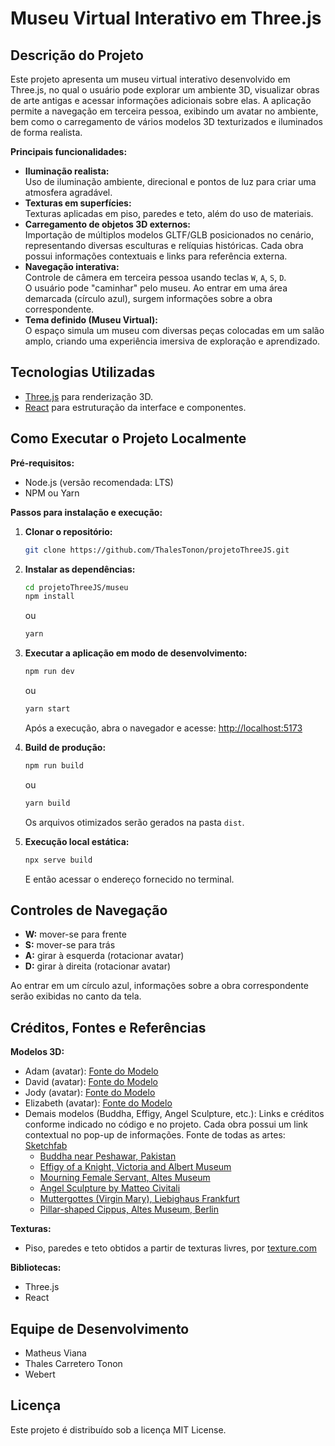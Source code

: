 # Museu Virtual Interativo em Three.js

## Descrição do Projeto

Este projeto apresenta um museu virtual interativo desenvolvido em Three.js, no qual o usuário pode explorar um ambiente 3D, visualizar obras de arte antigas e acessar informações adicionais sobre elas. A aplicação permite a navegação em terceira pessoa, exibindo um avatar no ambiente, bem como o carregamento de vários modelos 3D texturizados e iluminados de forma realista.

**Principais funcionalidades:**

- **Iluminação realista:**  
   Uso de iluminação ambiente, direcional e pontos de luz para criar uma atmosfera agradável.
- **Texturas em superfícies:**  
   Texturas aplicadas em piso, paredes e teto, além do uso de materiais.
- **Carregamento de objetos 3D externos:**  
   Importação de múltiplos modelos GLTF/GLB posicionados no cenário, representando diversas esculturas e relíquias históricas. Cada obra possui informações contextuais e links para referência externa.
- **Navegação interativa:**  
   Controle de câmera em terceira pessoa usando teclas `W`, `A`, `S`, `D`.  
   O usuário pode "caminhar" pelo museu. Ao entrar em uma área demarcada (círculo azul), surgem informações sobre a obra correspondente.
- **Tema definido (Museu Virtual):**  
   O espaço simula um museu com diversas peças colocadas em um salão amplo, criando uma experiência imersiva de exploração e aprendizado.

## Tecnologias Utilizadas

- [Three.js](https://threejs.org/) para renderização 3D.
- [React](https://reactjs.org/) para estruturação da interface e componentes.

## Como Executar o Projeto Localmente

**Pré-requisitos:**

- Node.js (versão recomendada: LTS)
- NPM ou Yarn

**Passos para instalação e execução:**

1. **Clonar o repositório:**
   ```bash
   git clone https://github.com/ThalesTonon/projetoThreeJS.git
   ```
2. **Instalar as dependências:**
   ```bash
   cd projetoThreeJS/museu
   npm install
   ```
   ou
   ```bash
   yarn
   ```
3. **Executar a aplicação em modo de desenvolvimento:**

   ```bash
   npm run dev
   ```

   ou

   ```bash
   yarn start
   ```

   Após a execução, abra o navegador e acesse:
   [http://localhost:5173](http://localhost:5173/)

4. **Build de produção:**

   ```bash
   npm run build
   ```

   ou

   ```bash
   yarn build
   ```

   Os arquivos otimizados serão gerados na pasta `dist`.

5. **Execução local estática:**
   ```bash
   npx serve build
   ```
   E então acessar o endereço fornecido no terminal.

## Controles de Navegação

- **W:** mover-se para frente
- **S:** mover-se para trás
- **A:** girar à esquerda (rotacionar avatar)
- **D:** girar à direita (rotacionar avatar)

Ao entrar em um círculo azul, informações sobre a obra correspondente serão exibidas no canto da tela.

## Créditos, Fontes e Referências

**Modelos 3D:**

- Adam (avatar): [Fonte do Modelo](https://www.mixamo.com/#/?page=1&query=adam&type=Character)
- David (avatar): [Fonte do Modelo](https://www.mixamo.com/#/?page=1&query=david&type=Character)
- Jody (avatar): [Fonte do Modelo](https://www.mixamo.com/#/?page=1&query=jody&type=Character)
- Elizabeth (avatar): [Fonte do Modelo](https://www.mixamo.com/#/?page=1&query=elizabeth&type=Character)
- Demais modelos (Buddha, Effigy, Angel Sculpture, etc.): Links e créditos conforme indicado no código e no projeto. Cada obra possui um link contextual no pop-up de informações. Fonte de todas as artes: [Sketchfab](https://sketchfab.com/)
  - [Buddha near Peshawar, Pakistan](https://sketchfab.com/3d-models/buddha-near-peshawar-pakistan-28f352a2a67f42c7a3f4b148410b3dce)
  - [Effigy of a Knight, Victoria and Albert Museum](https://sketchfab.com/3d-models/effigy-of-a-knight-victoria-and-albert-museum-74f83358216a4698b7322faa0132c78b)
  - [Mourning Female Servant, Altes Museum](https://sketchfab.com/3d-models/mourning-female-servant-altes-museum-berlin-e615dd96a3d8463d903dad78f76db7ba)
  - [Angel Sculpture by Matteo Civitali](https://sketchfab.com/3d-models/angel-sculpture-by-matteo-civitali-c44411ccbd97489ab3097a0e09a3d137)
  - [Muttergottes (Virgin Mary), Liebighaus Frankfurt](https://sketchfab.com/3d-models/muttergottes-virgin-mary-liebighaus-frankfurt-2ebb8d700e0e410f9c22e62972b2e57b)
  - [Pillar-shaped Cippus, Altes Museum, Berlin](https://sketchfab.com/3d-models/pillar-shaped-cippus-altes-museum-berlin-ecc6ec191b214ba49d73b7c7aa29cc7f)

**Texturas:**

- Piso, paredes e teto obtidos a partir de texturas livres, por
  [texture.com](https://www.textures.com/)

**Bibliotecas:**

- Three.js
- React

## Equipe de Desenvolvimento

- Matheus Viana
- Thales Carretero Tonon
- Webert

## Licença

Este projeto é distribuído sob a licença MIT License.
